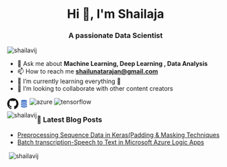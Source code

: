 <h1 align="center">Hi 👋, I'm Shailaja</h1>
<h3 align="center">A passionate Data Scientist </h3>

<p align="left"> <img src="https://komarev.com/ghpvc/?username=shailavij" alt="shailavij" /> </p>


- 💬 Ask me about **Machine Learning, Deep Learning , Data Analysis**
- 📫 How to reach me **shailunatarajan@gmail.com**
- 🌱 I’m currently learning everything 🤣
- 👯 I’m looking to collaborate with other content creators


<p align="left"><img src="https://www.vectorlogo.zone/logos/microsoft_azure/microsoft_azure-icon.svg" alt="azure" width="40" height="40"/>  
<img align="left" alt="GitHub" width="26px" src="https://raw.githubusercontent.com/github/explore/78df643247d429f6cc873026c0622819ad797942/topics/github/github.png" />
<img align="left" alt="SQL" width="26px" src="https://raw.githubusercontent.com/github/explore/80688e429a7d4ef2fca1e82350fe8e3517d3494d/topics/sql/sql.png" />
<img src="https://www.vectorlogo.zone/logos/tensorflow/tensorflow-icon.svg" alt="tensorflow" width="40" height="40"/></p>

<p><img align="left" src="https://github-readme-stats.vercel.app/api/top-langs/?username=shailavij&layout=compact&hide=html" alt="shailavij" /></p>

### 📕 Latest Blog Posts

<!-- BLOG-POST-LIST:START -->
- [Preprocessing Sequence Data in Keras(Padding & Masking Techniques](https://shailaja21.medium.com/preprocessing-sequence-data-in-keras-padding-masking-techniques-aa087fe7319c)
- [Batch transcription-Speech to Text in Microsoft Azure Logic Apps](https://shailaja21.medium.com/batch-transcription-speech-to-text-in-microsoft-azure-logic-apps-cff75baff7d5)
<!-- BLOG-POST-LIST:END -->


<p>&nbsp;<img align="center" src="https://github-stats-alpha.vercel.app/api?username=shailavij&show_icons=true&hide=Fork's Count" alt="shailavij" /></p>


